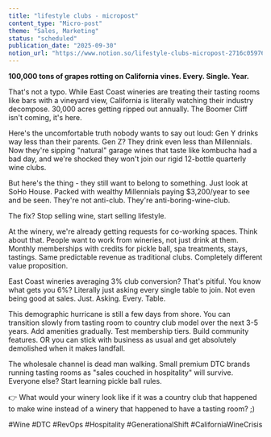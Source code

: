 ```yaml
---
title: "lifestyle clubs - micropost"
content_type: "Micro-post"
theme: "Sales, Marketing"
status: "scheduled"
publication_date: "2025-09-30"
notion_url: "https://www.notion.so/lifestyle-clubs-micropost-2716c059767380e49a92e2597bcc5b46"
---
```


**100,000 tons of grapes rotting on California vines. Every. Single. Year.**

That's not a typo. While East Coast wineries are treating their tasting rooms like bars with a vineyard view, California is literally watching their industry decompose. 30,000 acres getting ripped out annually. The Boomer Cliff isn't coming, it's here.

Here's the uncomfortable truth nobody wants to say out loud: Gen Y drinks way less than their parents. Gen Z? They drink even less than Millennials. Now they're sipping "natural" garage wines that taste like kombucha had a bad day, and we're shocked they won't join our rigid 12-bottle quarterly wine clubs.

But here's the thing - they still want to belong to something. Just look at SoHo House. Packed with wealthy Millennials paying $3,200/year to see and be seen. They're not anti-club. They're anti-boring-wine-club.

The fix? Stop selling wine, start selling lifestyle.

At the winery, we're already getting requests for co-working spaces. Think about that. People want to work from wineries, not just drink at them. Monthly memberships with credits for pickle ball, spa treatments, stays, tastings. Same predictable revenue as traditional clubs. Completely different value proposition.

East Coast wineries averaging 3% club conversion? That's pitiful. You know what gets you 6%? Literally just asking every single table to join. Not even being good at sales. Just. Asking. Every. Table.

This demographic hurricane is still a few days from shore. You can transition slowly from tasting room to country club model over the next 3-5 years. Add amenities gradually. Test membership tiers. Build community features. OR you can stick with business as usual and get absolutely demolished when it makes landfall.

The wholesale channel is dead man walking. Small premium DTC brands running tasting rooms as "sales couched in hospitality" will survive. Everyone else? Start learning pickle ball rules.

👉 What would your winery look like if it was a country club that happened to make wine instead of a winery that happened to have a tasting room? ;)

#Wine #DTC #RevOps #Hospitality #GenerationalShift #CaliforniaWineCrisis

